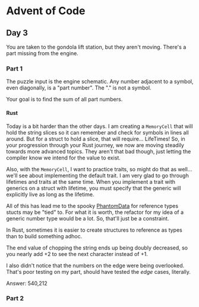 # Advent of Code

## Day 3

You are taken to the gondola lift station, but they aren't moving. There's a part missing from the engine. 

### Part 1

The puzzle input is the engine schematic. Any number adjacent to a symbol, even diagonally, is a "part number". The "." is not a symbol. 

Your goal is to find the sum of all part numbers. 

#### Rust

Today is a bit harder than the other days. I am creating a `MemoryCell` that will hold the string slices so it can remember and check for symbols in lines all around. But for a struct to hold a slice, that will require... LifeTimes! So, in your progression through your Rust journey, we now are moving steadily towards more advanced topics. They aren't that bad though, just letting the compiler know we intend for the value to exist. 

Also, with the `MemoryCell`, I want to practice traits, so might do that as well... we'll see about implementing the default trait. I am very glad to go through lifetimes and traits at the same time. When you implement a trait with generics on a struct with lifetime, you must specify that the generic will explicitly live as long as the lifetime. 

All of this has lead me to the spooky [PhantomData](https://doc.rust-lang.org/core/marker/struct.PhantomData.html) for reference types stucts may be "tied" to. For what it is worth, the refactor for my idea of a generic number type would be a lot. So, that'll just be a constraint.

In Rust, sometimes it is easier to create structures to reference as types than to build something adhoc. 

The end value of chopping the string ends up being doubly decreased, so you nearly add +2 to see the next character instead of +1. 

I also didn't notice that the numbers on the edge were being overlooked. That's poor testing on my part, should have tested the _edge_ cases, literally. 

Answer: 540,212

### Part 2

